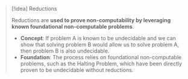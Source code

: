> [!idea] Reductions
>
> Reductions are **used to prove non-computability by leveraging known foundational non-computable problems**.
> 
> - **Concept**: If problem A is known to be undecidable and we can show that solving problem B would allow us to solve problem A, then problem B is also undecidable.
> - **Foundation**: The process relies on foundational non-computable problems, such as the Halting Problem, which have been directly proven to be undecidable without reductions.

